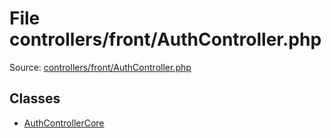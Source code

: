 File controllers/front/AuthController.php
=========

Source: [controllers/front/AuthController.php](https://github.com/PrestaShop/PrestaShop/blob/1.5.2.0/controllers/front/AuthController.php)


Classes
-------

* [AuthControllerCore](class.AuthControllerCore.md)


